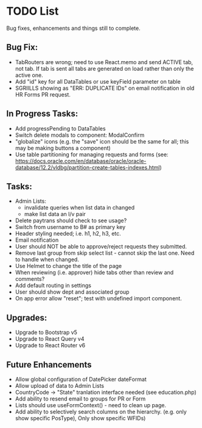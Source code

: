 # TODO List
Bug fixes, enhancements and things still to complete.

## Bug Fix:
 * TabRouters are wrong; need to use React.memo and send ACTIVE tab, not tab.  If tab is sent all tabs are generated on load rather than only the active one.
 * Add "id" key for all DataTables or use keyField parameter on table
 * SGRIILLS showing as "ERR: DUPLICATE IDs" on email notification in old HR Forms PR request.

## In Progress Tasks:
 * Add progressPending to DataTables
 * Switch delete modals to component: ModalConfirm
 * "globalize" icons (e.g. the "save" icon should be the same for all; this may be making buttons a component)
 * Use table partitioning for managing requests and forms (see: https://docs.oracle.com/en/database/oracle/oracle-database/12.2/vldbg/partition-create-tables-indexes.html)

## Tasks: 
 * Admin Lists: 
   * invalidate queries when list data in changed
   * make list data an l/v pair
 * Delete paytrans should check to see usage?
 * Switch from username to B# as primary key
 * Header styling needed; i.e. h1, h2, h3, etc.
 * Email notification
 * User should NOT be able to approve/reject requests they submitted.
 * Remove last group from skip select list - cannot skip the last one.  Need to handle when changed.
 * Use Helmet to change the title of the page
 * When reviewing (i.e. approver) hide tabs other than review and comments?
 * Add default routing in settings
 * User should show dept and associated group
 * On app error allow "reset"; test with undefined import component.

## Upgrades:
 * Upgrade to Bootstrap v5
 * Upgrade to React Query v4
 * Upgrade to React Router v6

## Future Enhancements
 * Allow global configuration of DatePicker dateFormat
 * Allow upload of data to Admin Lists
 * CountryCode -> "State" tranlation interface needed (see education.php)
 * Add ability to resend email to groups for PR or Form
 * Lists should use useFormContext() - need to clean up page.
 * Add ability to selectively search columns on the hierarchy. (e.g. only show specific PosType), Only show specific WFIDs)

